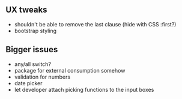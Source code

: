 ## UX tweaks 
* shouldn't be able to remove the last clause (hide with CSS :first?)
* bootstrap styling

## Bigger issues
* any/all switch? 
* package for external consumption somehow
* validation for numbers
* date picker
* let developer attach picking functions to the input boxes